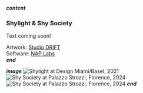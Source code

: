 ___content___
### Shylight & Shy Society

Text coming soon!

Artwork: [Studio DRIFT](https://studiodrift.com)  
Software: [NAP Labs](https://nap-labs.tech)  
___end___

___image___
![Shylight at Design Miami/Basel, 2021](../images/shylight.jpg)
![Shy Society at Palazzo Strozzi, Florence, 2024](../images/shysociety.webp)
![Shy Society at Palazzo Strozzi, Florence, 2024](../images/shysocietyii.webp)
___end___
